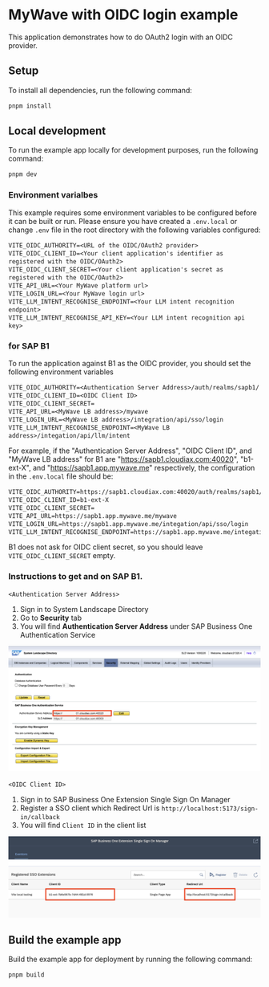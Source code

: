 # MyWave with OIDC login example

This application demonstrates how to do OAuth2 login with an OIDC provider.

## Setup

To install all dependencies, run the following command:

```bash
pnpm install
```

## Local development

To run the example app locally for development purposes, run the following command:

```bash
pnpm dev
```

### Environment varialbes

This example requires some environment variables to be configured before it can be built or run. Please ensure you have created a `.env.local` or change `.env` file in the root directory with the following variables configured:

```
VITE_OIDC_AUTHORITY=<URL of the OIDC/OAuth2 provider>
VITE_OIDC_CLIENT_ID=<Your client application's identifier as registered with the OIDC/OAuth2>
VITE_OIDC_CLIENT_SECRET=<Your client application's secret as registered with the OIDC/OAuth2>
VITE_API_URL=<Your MyWave platform url>
VITE_LOGIN_URL=<Your MyWave login url>
VITE_LLM_INTENT_RECOGNISE_ENDPOINT=<Your LLM intent recognition endpoint>
VITE_LLM_INTENT_RECOGNISE_API_KEY=<Your LLM intent recognition api key>
```

### for SAP B1

To run the application against B1 as the OIDC provider, you should set the following environment variables

```
VITE_OIDC_AUTHORITY=<Authentication Server Address>/auth/realms/sapb1/
VITE_OIDC_CLIENT_ID=<OIDC Client ID>
VITE_OIDC_CLIENT_SECRET=
VITE_API_URL=<MyWave LB address>/mywave
VITE_LOGIN_URL=<MyWave LB address>/integration/api/sso/login
VITE_LLM_INTENT_RECOGNISE_ENDPOINT=<MyWave LB address>/integation/api/llm/intent
```

For example, if the "Authentication Server Address", "OIDC Client ID", and "MyWave LB address" for B1 are "https://sapb1.cloudiax.com:40020", "b1-ext-X", and "https://sapb1.app.mywave.me" respectively, the configuration in the `.env.local` file should be:

```
VITE_OIDC_AUTHORITY=https://sapb1.cloudiax.com:40020/auth/realms/sapb1/
VITE_OIDC_CLIENT_ID=b1-ext-X
VITE_OIDC_CLIENT_SECRET=
VITE_API_URL=https://sapb1.app.mywave.me/mywave
VITE_LOGIN_URL=https://sapb1.app.mywave.me/integation/api/sso/login
VITE_LLM_INTENT_RECOGNISE_ENDPOINT=https://sapb1.app.mywave.me/integation/api/llm/intent
```

B1 does not ask for OIDC client secret, so you should leave `VITE_OIDC_CLIENT_SECRET` empty.

### Instructions to get <Authentication Server Address> and <Client ID> on SAP B1.

`<Authentication Server Address>`
  
1. Sign in to System Landscape Directory
2. Go to **Security** tab
3. You will find **Authentication Server Address** under SAP Business One Authentication Service

![screenshot](assets/SAPControlCenter.png)

`<OIDC Client ID>`

1. Sign in to SAP Business One Extension Single Sign On Manager
2. Register a SSO client which Redirect Url is `http://localhost:5173/sign-in/callback`
3. You will find `Client ID` in the client list

![screenshot](assets/SAPExtensionSSOManager.png)


## Build the example app

Build the example app for deployment by running the following command:

```bash
pnpm build
```
